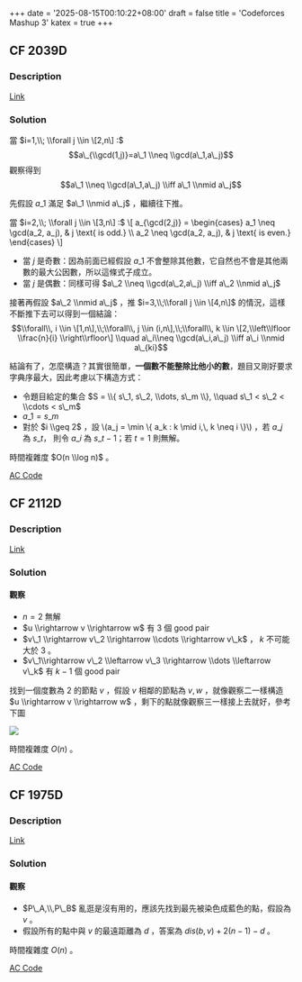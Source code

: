 +++
date = '2025-08-15T00:10:22+08:00'
draft = false
title = 'Codeforces Mashup 3'
katex = true
+++

CF 2039D
--------

### Description

[Link](https://codeforces.com/problemset/problem/2039/D)

### Solution

當 $i=1,\\; \\forall j \\in \[2,n\] :$ $$a\_{\\gcd(1,j)}=a\_1 \\neq \\gcd(a\_1,a\_j)$$ 觀察得到 $$a\_1 \\neq \\gcd(a\_1,a\_j) \\iff a\_1 \\nmid a\_j$$

先假設 $a\_1$ 滿足 $a\_1 \\nmid a\_j$ ，繼續往下推。

當 $i=2,\\; \\forall j \\in \[3,n\] :$ \\\[ a\_{\\gcd(2,j)} = \\begin{cases} a\_1 \\neq \\gcd(a\_2, a\_j), & j \\text{ is odd.} \\\\ a\_2 \\neq \\gcd(a\_2, a\_j), & j \\text{ is even.} \\end{cases} \\\]

*   當 $j$ 是奇數：因為前面已經假設 $a\_1$ 不會整除其他數，它自然也不會是其他兩數的最大公因數，所以這條式子成立。
*   當 $j$ 是偶數：同樣可得 $a\_2 \\neq \\gcd(a\_2,a\_j) \\iff a\_2 \\nmid a\_j$

接著再假設 $a\_2 \\nmid a\_j$ ，推 $i=3,\\;\\forall j \\in \[4,n\]$ 的情況，這樣不斷推下去可以得到一個結論： $$\\forall\\, i \\in \[1,n\],\\;\\forall\\, j \\in (i,n\],\\;\\forall\\, k \\in \[2,\\left\\lfloor \\frac{n}{i} \\right\\rfloor\] \\quad a\_i\\neq \\gcd(a\_i,a\_j) \\iff a\_i \\nmid a\_{ki}$$

結論有了，怎麼構造？其實很簡單，**一個數不能整除比他小的數**，題目又剛好要求字典序最大，因此考慮以下構造方式：

*   令題目給定的集合 $S = \\{ s\_1, s\_2, \\dots, s\_m \\}, \\quad s\_1 < s\_2 < \\cdots < s\_m$
*   $a\_1=s\_m$
*   對於 $i \\geq 2$ ，設 \\(a\_j = \\min \\{ a\_k : k \\mid i,\\, k \\neq i \\}\\) ，若 $a\_j$ 為 $s\_t$， 則令 $a\_i$ 為 $s\_{t-1}$；若 $t=1$ 則無解。

時間複雜度 $O(n \\log n)$ 。

[AC Code](https://codeforces.com/contest/2039/submission/333991898)

CF 2112D
--------

### Description

[Link](https://codeforces.com/problemset/problem/2112/D)

### Solution

#### 觀察

*   $n = 2$ 無解
*   $u \\rightarrow v \\rightarrow w$ 有 $3$ 個 good pair
*   $v\_1 \\rightarrow v\_2 \\rightarrow \\cdots \\rightarrow v\_k$ ， $k$ 不可能大於 $3$ 。
*   $v\_1\\rightarrow v\_2 \\leftarrow v\_3 \\rightarrow \\dots \\leftarrow v\_k$ 有 $k-1$ 個 good pair

找到一個度數為 $2$ 的節點 $v$ ，假設 $v$ 相鄰的節點為 $v, w$ ，就像觀察二一樣構造 $u \\rightarrow v \\rightarrow w$ ，剩下的點就像觀察三一樣接上去就好，參考下圖

![](/posts/codeforces-mashup-3/graph.png)

時間複雜度 $O(n)$ 。

[AC Code](https://codeforces.com/contest/2112/submission/334600976)

CF 1975D
--------

### Description

[Link](https://codeforces.com/contest/1975/problem/D)

### Solution

#### 觀察

*   $P\_A,\\,P\_B$ 亂逛是沒有用的，應該先找到最先被染色成藍色的點，假設為 $v$ 。
*   假設所有的點中與 $v$ 的最遠距離為 $d$ ，答案為 $dis(b, v) + 2(n-1) - d$ 。

時間複雜度 $O(n)$ 。

[AC Code](https://codeforces.com/contest/1975/problem/D)
